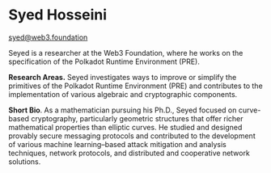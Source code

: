 # Syed Hosseini

syed@web3.foundation

Seyed is a researcher at the Web3 Foundation, where he works on the specification of the Polkadot Runtime Environment (PRE). 

**Research Areas.** Seyed investigates ways to improve or simplify the primitives of the Polkadot Runtime Environment (PRE) and contributes to the implementation of various algebraic and cryptographic components.

**Short Bio**. As a mathematician pursuing his Ph.D., Seyed focused on curve-based cryptography, particularly geometric structures that offer richer mathematical properties than elliptic curves. He studied and designed provably secure messaging protocols and contributed to the development of various machine learning–based attack mitigation and analysis techniques, network protocols, and distributed and cooperative network solutions.